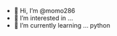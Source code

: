 - 👋 Hi, I’m @momo286
- 👀 I’m interested in ...
- 🌱 I’m currently learning ... python
<!---
momo286/momo286 is a ✨ special ✨ repository because its `README.md` (this file) appears on your GitHub profile.
You can click the Preview link to take a look at your changes.
--->

